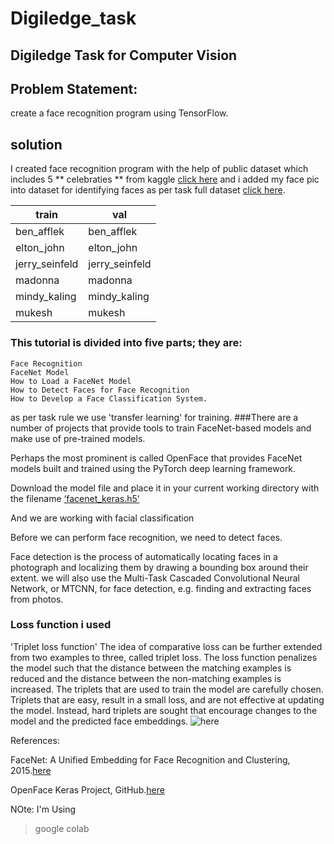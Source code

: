 # Digiledge_task
## Digiledge Task for Computer Vision

## Problem Statement:
create a face recognition program using TensorFlow.

## solution

I created face recognition program with the help of public dataset which includes 5 ** celebraties ** from kaggle
[click here](https://www.kaggle.com/dansbecker/5-celebrity-faces-dataset) and i added my face pic into dataset for identifying faces as per task full dataset [click here](https://drive.google.com/open?id=1X57BZGw6NgyMWsLHZbRArYJ0hdoiL3oU).

train | val
------------ | -------------
ben_afflek | ben_afflek
elton_john | elton_john
jerry_seinfeld | jerry_seinfeld
madonna   | madonna
mindy_kaling  | mindy_kaling 
mukesh  | mukesh

### This tutorial is divided into five parts; they are:

    Face Recognition
    FaceNet Model
    How to Load a FaceNet Model
    How to Detect Faces for Face Recognition
    How to Develop a Face Classification System.

as per task rule we use 'transfer learning' for training.
###There are a number of projects that provide tools to train FaceNet-based models and make use of pre-trained models.

Perhaps the most prominent is called OpenFace that provides FaceNet models built and trained using the PyTorch deep learning framework.

Download the model file and place it in your current working directory with the filename [‘facenet_keras.h5‘](https://https://drive.google.com/drive/folders/1pwQ3H4aJ8a6yyJHZkTwtjcL4wYWQb7bn)

And we are working with facial classification

Before we can perform face recognition, we need to detect faces.

Face detection is the process of automatically locating faces in a photograph and localizing them by drawing a bounding box around their extent.
we will also use the Multi-Task Cascaded Convolutional Neural Network, or MTCNN, for face detection, e.g. finding and extracting faces from photos.


### Loss function i used
'Triplet loss function'
The idea of comparative loss can be further extended from two examples to three, called triplet loss.
The loss function penalizes the model such that the distance between the matching examples is reduced and the distance between the non-matching examples is increased.
The triplets that are used to train the model are carefully chosen.
Triplets that are easy, result in a small loss, and are not effective at updating the model. Instead, hard triplets are sought that encourage changes to the model and the predicted face embeddings.
![here](https://3qeqpr26caki16dnhd19sv6by6v-wpengine.netdna-ssl.com/wp-content/uploads/2019/03/Example-of-The-Effect-on-Anchor-Positive-and-Negative-both-Before-and-After-Applying-Triplet-Loss.png)

References:

FaceNet: A Unified Embedding for Face Recognition and Clustering, 2015.[here](https://arxiv.org/abs/1503.03832)

OpenFace Keras Project, GitHub.[here](https://github.com/iwantooxxoox/Keras-OpenFace)

NOte: I'm Using 
> google colab 
